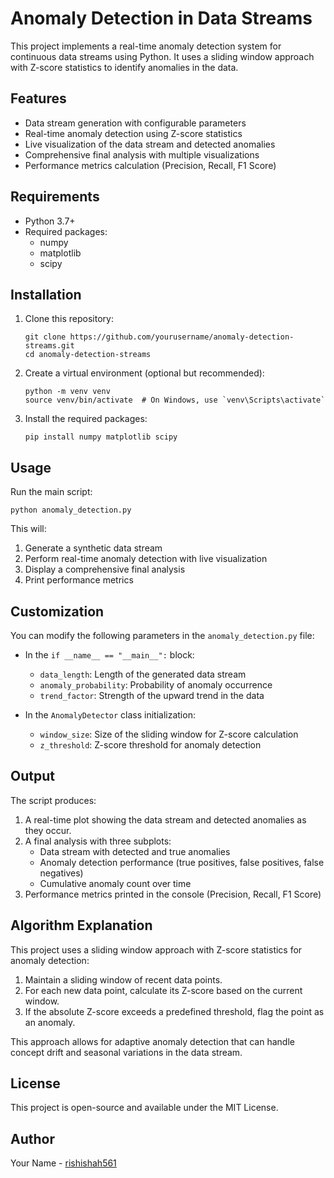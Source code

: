 # Anomaly Detection in Data Streams

This project implements a real-time anomaly detection system for continuous data streams using Python. It uses a sliding window approach with Z-score statistics to identify anomalies in the data.

## Features

- Data stream generation with configurable parameters
- Real-time anomaly detection using Z-score statistics
- Live visualization of the data stream and detected anomalies
- Comprehensive final analysis with multiple visualizations
- Performance metrics calculation (Precision, Recall, F1 Score)

## Requirements

- Python 3.7+
- Required packages:
  - numpy
  - matplotlib
  - scipy

## Installation

1. Clone this repository:
   ```
   git clone https://github.com/yourusername/anomaly-detection-streams.git
   cd anomaly-detection-streams
   ```

2. Create a virtual environment (optional but recommended):
   ```
   python -m venv venv
   source venv/bin/activate  # On Windows, use `venv\Scripts\activate`
   ```

3. Install the required packages:
   ```
   pip install numpy matplotlib scipy
   ```

## Usage

Run the main script:

```
python anomaly_detection.py
```

This will:
1. Generate a synthetic data stream
2. Perform real-time anomaly detection with live visualization
3. Display a comprehensive final analysis
4. Print performance metrics

## Customization

You can modify the following parameters in the `anomaly_detection.py` file:

- In the `if __name__ == "__main__":` block:
  - `data_length`: Length of the generated data stream
  - `anomaly_probability`: Probability of anomaly occurrence
  - `trend_factor`: Strength of the upward trend in the data

- In the `AnomalyDetector` class initialization:
  - `window_size`: Size of the sliding window for Z-score calculation
  - `z_threshold`: Z-score threshold for anomaly detection

## Output

The script produces:

1. A real-time plot showing the data stream and detected anomalies as they occur.
2. A final analysis with three subplots:
   - Data stream with detected and true anomalies
   - Anomaly detection performance (true positives, false positives, false negatives)
   - Cumulative anomaly count over time
3. Performance metrics printed in the console (Precision, Recall, F1 Score)

## Algorithm Explanation

This project uses a sliding window approach with Z-score statistics for anomaly detection:

1. Maintain a sliding window of recent data points.
2. For each new data point, calculate its Z-score based on the current window.
3. If the absolute Z-score exceeds a predefined threshold, flag the point as an anomaly.

This approach allows for adaptive anomaly detection that can handle concept drift and seasonal variations in the data stream.

## License

This project is open-source and available under the MIT License.


## Author

Your Name - [rishishah561]()
